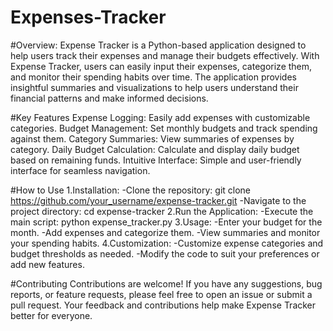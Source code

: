 # Expenses-Tracker
#Overview:
Expense Tracker is a Python-based application designed to help users track their expenses and manage their budgets effectively. With Expense Tracker, users can easily input their expenses, categorize them, and monitor their spending habits over time. The application provides insightful summaries and visualizations to help users understand their financial patterns and make informed decisions.

#Key Features
Expense Logging: Easily add expenses with customizable categories.
Budget Management: Set monthly budgets and track spending against them.
Category Summaries: View summaries of expenses by category.
Daily Budget Calculation: Calculate and display daily budget based on remaining funds.
Intuitive Interface: Simple and user-friendly interface for seamless navigation.

#How to Use
1.Installation:
-Clone the repository: git clone https://github.com/your_username/expense-tracker.git
-Navigate to the project directory: cd expense-tracker
2.Run the Application:
-Execute the main script: python expense_tracker.py
3.Usage:
-Enter your budget for the month.
-Add expenses and categorize them.
-View summaries and monitor your spending habits.
4.Customization:
-Customize expense categories and budget thresholds as needed.
-Modify the code to suit your preferences or add new features.

#Contributing
Contributions are welcome! If you have any suggestions, bug reports, or feature requests, please feel free to open an issue or submit a pull request. Your feedback and contributions help make Expense Tracker better for everyone.
